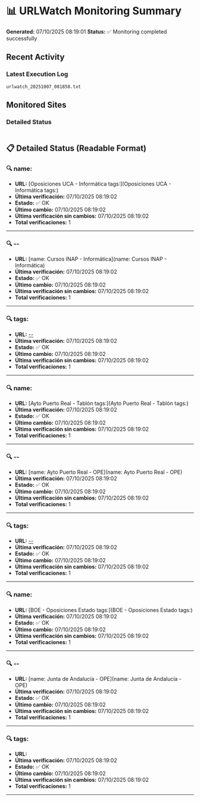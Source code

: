 # 📊 URLWatch Monitoring Summary

**Generated:** 07/10/2025 08:19:01
**Status:** ✅ Monitoring completed successfully

## Recent Activity

### Latest Execution Log
`urlwatch_20251007_081858.txt`

## Monitored Sites

### Detailed Status
```
```

## 📋 Detailed Status (Readable Format)

### 🔍 name:

- **URL:** [Oposiciones UCA - Informática	tags:](Oposiciones UCA - Informática	tags:)
- **Última verificación:** 07/10/2025 08:19:02
- **Estado:** ✅ OK
- **Último cambio:** 07/10/2025 08:19:02
- **Última verificación sin cambios:** 07/10/2025 08:19:02
- **Total verificaciones:** 1

---

### 🔍 --

- **URL:** [name: Cursos INAP - Informática](name: Cursos INAP - Informática)
- **Última verificación:** 07/10/2025 08:19:02
- **Estado:** ✅ OK
- **Último cambio:** 07/10/2025 08:19:02
- **Última verificación sin cambios:** 07/10/2025 08:19:02
- **Total verificaciones:** 1

---

### 🔍 tags:

- **URL:** [--](--)
- **Última verificación:** 07/10/2025 08:19:02
- **Estado:** ✅ OK
- **Último cambio:** 07/10/2025 08:19:02
- **Última verificación sin cambios:** 07/10/2025 08:19:02
- **Total verificaciones:** 1

---

### 🔍 name:

- **URL:** [Ayto Puerto Real - Tablón	tags:](Ayto Puerto Real - Tablón	tags:)
- **Última verificación:** 07/10/2025 08:19:02
- **Estado:** ✅ OK
- **Último cambio:** 07/10/2025 08:19:02
- **Última verificación sin cambios:** 07/10/2025 08:19:02
- **Total verificaciones:** 1

---

### 🔍 --

- **URL:** [name: Ayto Puerto Real - OPE](name: Ayto Puerto Real - OPE)
- **Última verificación:** 07/10/2025 08:19:02
- **Estado:** ✅ OK
- **Último cambio:** 07/10/2025 08:19:02
- **Última verificación sin cambios:** 07/10/2025 08:19:02
- **Total verificaciones:** 1

---

### 🔍 tags:

- **URL:** [--](--)
- **Última verificación:** 07/10/2025 08:19:02
- **Estado:** ✅ OK
- **Último cambio:** 07/10/2025 08:19:02
- **Última verificación sin cambios:** 07/10/2025 08:19:02
- **Total verificaciones:** 1

---

### 🔍 name:

- **URL:** [BOE - Oposiciones Estado	tags:](BOE - Oposiciones Estado	tags:)
- **Última verificación:** 07/10/2025 08:19:02
- **Estado:** ✅ OK
- **Último cambio:** 07/10/2025 08:19:02
- **Última verificación sin cambios:** 07/10/2025 08:19:02
- **Total verificaciones:** 1

---

### 🔍 --

- **URL:** [name: Junta de Andalucía - OPE](name: Junta de Andalucía - OPE)
- **Última verificación:** 07/10/2025 08:19:02
- **Estado:** ✅ OK
- **Último cambio:** 07/10/2025 08:19:02
- **Última verificación sin cambios:** 07/10/2025 08:19:02
- **Total verificaciones:** 1

---

### 🔍 tags:

- **URL:** []()
- **Última verificación:** 07/10/2025 08:19:02
- **Estado:** ✅ OK
- **Último cambio:** 07/10/2025 08:19:02
- **Última verificación sin cambios:** 07/10/2025 08:19:02
- **Total verificaciones:** 1

---

